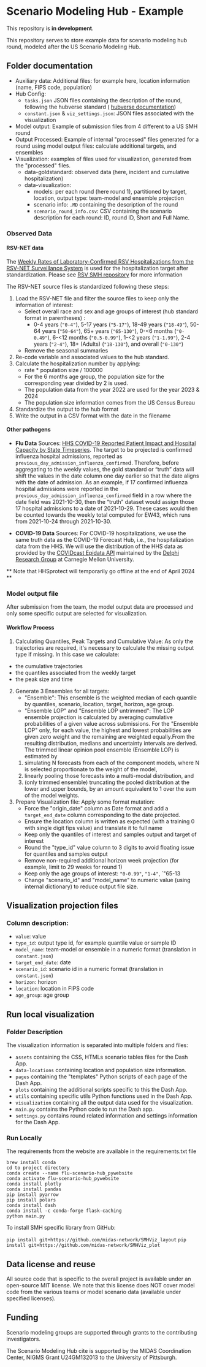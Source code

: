 # Scenario Modeling Hub - Example

This repository is **in development**.

This repository serves to store example data for scenario modeling hub round, 
modeled after the US Scenario Modeling Hub.

## Folder documentation

- Auxiliary data: Additional files: for example here, location information
(name, FIPS code, population)
- Hub Config: 
    - `tasks.json` JSON files containing the description of the round, following
the hubverse standard (
[hubverse documentation](https://hubverse.io/en/latest/user-guide/hub-config.html#hub-model-task-configuration-tasks-json-file))
    - `constant.json` & `viz_settings.json`: JSON files associated with the 
    visualization
- Model output: Example of submission files from 4 different to a US SMH round
- Output Processed: Example of internal "processed" files generated for a round
using model output files: calculate additional targets, and ensembles
- Visualization: examples of files used for visualization, generated from the 
"processed" files.
    - data-goldstandard: observed data (here, incident and cumulative hospitalization)
    - data-visualization: 
        - models: per each round (here round 1), partitioned by target, location,
        output type: team-model and ensemble projection 
        - scenario info: `.MD` containing the description of the round
        - `scenario_round_info.csv`: CSV containing the scenario description
        for each round: ID, round ID, Short and Full Name.

### Observed Data

#### RSV-NET data

The [Weekly Rates of Laboratory-Confirmed RSV Hospitalizations from the RSV-NET Surveillance System](https://data.cdc.gov/Public-Health-Surveillance/Weekly-Rates-of-Laboratory-Confirmed-RSV-Hospitali/29hc-w46k)
is used for the hospitalization target after standardization. Please see 
[RSV SMH repository](https://github.com/midas-network/rsv-scenario-modeling-hub/tree/main/target-data)
for more information

The RSV-NET source files is standardized following these steps:

1. Load the RSV-NET file  and filter the source files to keep only the information of interest:
   - Select overall race and sex and age groups of interest (hub standard format
   in parentheses) :
     - 0-4 years (`"0-4"`), 5-17 years (`"5-17"`),  18-49 years (`"18-49"`),
       50-64 years (`"50-64"`), 65+ years (`"65-130"`),  0-<6 months (`"0-0.49"`), 
       6-<12 months (`"0.5-0.99"`), 1-<2 years (`"1-1.99"`),  2-4 years (`"2-4"`),
       18+ (Adults) (`"18-130"`),  and overall (`"0-130"`)
   - Remove the seasonal summaries
2. Re-code variable and associated values to the hub standard.   
3. Calculate the hospitalization number by applying:
   -  rate * population size / 100000
   - For the 6 months age group, the population size for the corresponding year
   divided by 2 is used.
   - The population data from the year 2022 are used for the year 2023 & 2024
   - The population size information comes from the US Census Bureau
4. Standardize the output to the hub format   
5. Write the output in a CSV format with the date in the filename

#### Other pathogens

* **Flu Data** Sources: 
  [HHS COVID-19 Reported Patient Impact and Hospital Capacity by State Timeseries](https://healthdata.gov/Hospital/COVID-19-Reported-Patient-Impact-and-Hospital-Capa/g62h-syeh). 
  The target to be projected is confirmed influenza hospital admissions, 
  reported as `previous_day_admission_influenza_confirme`d. Therefore, 
  before aggregating to the weekly values, the gold standard or 
  “truth” data will shift the values in the date column one day earlier
  so that the date aligns with the date of admission. As an example, if 17 
  confirmed influenza hospital admissions were reported in the
  `previous_day_admission_influenza_confirmed` field in a row where the 
  date field was 2021-10-30, then the “truth” dataset would assign 
  those 17 hospital admissions to a date of 2021-10-29. These cases
  would then be counted towards the weekly total computed for EW43, 
  which runs from 2021-10-24 through 2021-10-30.
      
* **COVID-19 Data** Sources: For COVID-19 hospitalizations, we use 
  the same truth data as the COVID-19 Forecast Hub, i.e., the 
  hospitalization data from the HHS. We will use the distribution of the 
  HHS data as provided by the 
  [COVIDcast Epidata API](https://cmu-delphi.github.io/delphi-epidata/api/covidcast-signals/hhs.html) 
  maintained by 
  the [Delphi Research Group](https://delphi.cmu.edu/about/) at Carnegie 
  Mellon University.

** Note that HHSprotect will temporarily go offline at the end of April 2024 **


### Model output file 

After submission from the team, the model output data are processed and only some
specific output are selected for visualization.

#### Workflow Process

1. Calculating Quantiles, Peak Targets and Cumulative Value: As only the trajectories
are required, it's necessary to calculate the missing output type if missing. In this
case we calculate:
 - the cumulative trajectories
 - the quantiles associated from the weekly target
 - the peak size and time
2. Generate 3 Ensembles for all targets:
    - "Ensemble": This ensemble is the weighted median of each quantile by 
    quantiles, scenario, location, target, horizon, age group.
    - "Ensemble LOP" and "Ensemble LOP untrimmed": The LOP ensemble projection 
    is calculated by averaging cumulative probabilities of a given value across 
    submissions. For the "Ensemble LOP" only, for each value, the highest and 
    lowest probabilities are given zero weight and the remaining are weighted 
    equally.From the resulting distribution, medians and uncertainty intervals 
    are derived. The trimmed linear opinion pool ensemble (Ensemble LOP) 
    is estimated by 
    1) simulating N forecasts from each of the component models, 
    where N is selected proportionate to the weight of the model, 
    2) linearly pooling those forecasts into a multi-modal distribution, and 
    3) (only trimmed ensemble) truncating the pooled distribution at the lower 
    and upper bounds, by an amount equivalent to 1 over the sum of the model weights.
3. Prepare Visualization file: Apply some format mutation:
    - Force the "origin_date" column as Date format and add a `target_end_date`
    column corresponding to the date projected. 
    - Ensure the location column is written as expected (with a training 0 
    with single digit fips value) and translate it to full name
    - Keep only the quantiles of interest and samples output and target of
    interest
    - Round the  "type_id" value column to 3 digits to avoid floating issue for
    quantiles and samples output
    - Remove non-required additional horizon week projection (for example, 
    limit to 29 weeks for round 1)
    - Keep only the age groups of interest: `"0-0.99"`, `"1-4"`, `"65-13
    - Change "scenario_id" and "model_name" to numeric value (using internal 
       dictionary) to reduce output file size.


## Visualization projection files

### Column description:

- `value`: value
- `type_id`: output type id, for example quantile value or sample ID
- `model_name`: team-model or ensemble in a numeric format (translation in 
`constant.json`)
- `target_end_date`: date
- `scenario_id`: scenario id in a numeric format (translation in 
`constant.json`) 
- `horizon`: horizon
- `location`: location in FIPS code
- `age_group`: age group

## Run local visualization

### Folder Description

The visualization information is separated into multiple folders and files:

- `assets` containing the CSS, HTMLs scenario tables files for the Dash App.
- `data-locations` containing location and population size information.
- `pages` containing the "templates" Python scripts of each page of the Dash App.
- `plots` containing the additional scripts specific to this the Dash App.
- `utils` containing specific utils Python functions used in the Dash App.
- `visualization` containing all the output data used for the visualization.
- `main.py` contains the Python code to run the Dash app.
- `settings.py` contains round related information and settings information for the Dash App.

### Run Locally

The requirements from the website are available in the requirements.txt file

```
brew install conda
cd to project directory
conda create --name flu-scenario-hub_pywebsite
conda activate flu-scenario-hub_pywebsite
conda install plotly
conda install pandas
pip install pyarrow
pip install polars
conda install dash
conda install -c conda-forge flask-caching
python main.py
```
To install SMH specific library from GitHub:

`pip install git+https://github.com/midas-network/SMHViz_layout`
`pip install git+https://github.com/midas-network/SMHViz_plot`


## Data license and reuse

All source code that is specific to the overall project is available under an open-source MIT license. 
We note that this license does NOT cover model code from the various teams or model scenario data 
(available under specified licenses).

## Funding

Scenario modeling groups are supported through grants to the contributing investigators.

The Scenario Modeling Hub cite is supported by the MIDAS Coordination Center, NIGMS Grant U24GM132013 
to the University of Pittsburgh.
